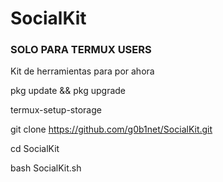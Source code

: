 # SocialKit
### SOLO PARA TERMUX USERS ###
Kit de herramientas para por ahora

pkg update && pkg upgrade 

termux-setup-storage 

git clone https://github.com/g0b1net/SocialKit.git 

cd SocialKit 

bash SocialKit.sh 
